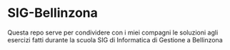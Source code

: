 # SIG-Bellinzona
Questa repo serve per condividere con i miei compagni le soluzioni agli esercizi fatti durante la scuola SIG di Informatica di Gestione a Bellinzona
